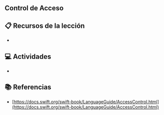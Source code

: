 Control de Acceso
-

## 📋 Recursos de la lección
* 

## 💻 Actividades
* 

## 📚 Referencias
* [https://docs.swift.org/swift-book/LanguageGuide/AccessControl.html](https://docs.swift.org/swift-book/LanguageGuide/AccessControl.html)
